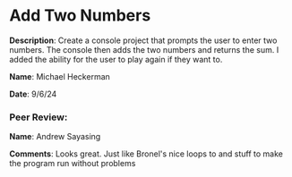 # Add Two Numbers

**Description**: Create a console project that prompts the user to enter two numbers. The console then adds the two numbers and 
returns the sum. I added the ability for the user to play again if they want to.

**Name**: Michael Heckerman

**Date**: 9/6/24

### Peer Review:

**Name**: Andrew Sayasing

**Comments**: Looks great. Just like Bronel's nice loops to and stuff to make the program run without problems
